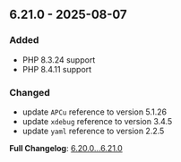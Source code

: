 
## 6.21.0 - 2025-08-07

### Added

- PHP 8.3.24 support
- PHP 8.4.11 support

### Changed

- update `APCu` reference to version 5.1.26
- update `xdebug` reference to version 3.4.5
- update `yaml` reference to version 2.2.5

**Full Changelog**: [6.20.0...6.21.0](https://github.com/llaville/php-compatinfo-db/compare/6.20.0...6.21.0)
